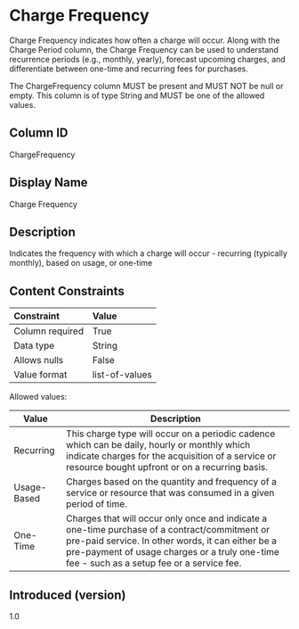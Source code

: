 # Charge Frequency

Charge Frequency indicates how often a charge will occur. Along with the Charge Period column, the Charge Frequency can be used to understand recurrence periods (e.g., monthly, yearly), forecast upcoming charges, and differentiate between one-time and recurring fees for purchases.

The ChargeFrequency column MUST be present and MUST NOT be null or empty. This column is of type String and MUST be one of the allowed values.

## Column ID

ChargeFrequency

## Display Name

Charge Frequency

## Description

Indicates the frequency with which a charge will occur - recurring (typically monthly), based on usage, or one-time

## Content Constraints

| Constraint      | Value                                    |
| :-------------- | :--------------------------------------- |
| Column required | True                                     |
| Data type       | String                                   |
| Allows nulls    | False                                    |
| Value format    | list-of-values                           |

Allowed values:

| Value       | Description                                                                                                                                                                                         |
| ----------- | --------------------------------------------------------------------------------------------------------------------------------------------------------------------------------------------------- |
| Recurring   | This charge type will occur on a periodic cadence which can be daily, hourly or monthly which indicate charges for the acquisition of a service or resource bought upfront or on a recurring basis. |
| Usage-Based | Charges based on the quantity and frequency of a service or resource that was consumed in a given period of time.                                                                                    |
| One-Time    | Charges that will occur only once and indicate a one-time purchase of a contract/commitment or pre-paid service. In other words, it can either be a pre-payment of usage charges or a truly one-time fee - such as a setup fee or a service fee.   
                                                                         

## Introduced (version)

1.0
